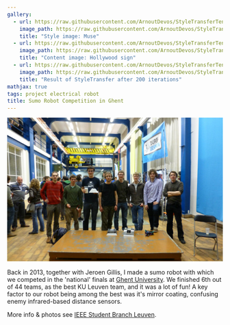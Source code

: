 ```yaml
---
gallery:
  - url: https://raw.githubusercontent.com/ArnoutDevos/StyleTransferTensorFlow/master/images/muse.jpg
    image_path: https://raw.githubusercontent.com/ArnoutDevos/StyleTransferTensorFlow/master/images/muse.jpg
    title: "Style image: Muse"
  - url: https://raw.githubusercontent.com/ArnoutDevos/StyleTransferTensorFlow/master/images/hollywood_sign.jpg
    image_path: https://raw.githubusercontent.com/ArnoutDevos/StyleTransferTensorFlow/master/images/hollywood_sign.jpg
    title: "Content image: Hollywood sign"
  - url: https://raw.githubusercontent.com/ArnoutDevos/StyleTransferTensorFlow/master/output/200.png
    image_path: https://raw.githubusercontent.com/ArnoutDevos/StyleTransferTensorFlow/master/output/200.png
    title: "Result of StyleTransfer after 200 iterations"
mathjax: true
tags: project electrical robot
title: Sumo Robot Competition in Ghent
---
```


![All KU Leuven teams and their robots](/assets/images/sumo.jpg)

Back in 2013, together with Jeroen Gillis, I made a sumo robot with which we competed in the 'national' finals at [Ghent University](https://www.ugent.be/en). We finished 6th out of 44 teams, as the best KU Leuven team, and it was a lot of fun! A key factor to our robot being among the best was it's mirror coating, confusing enemy infrared-based distance sensors.

More info & photos see [IEEE Student Branch Leuven](http://www.ieee-sb-leuven.be/node/237).